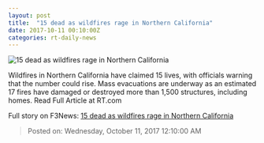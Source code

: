 ```yaml
---
layout: post
title:  "15 dead as wildfires rage in Northern California"
date: 2017-10-11 00:10:00Z
categories: rt-daily-news
---
```


![15 dead as wildfires rage in Northern California](https://cdni.rt.com/files/2017.10/article/59dd508efc7e936d3b8b4567.jpg)

Wildfires in Northern California have claimed 15 lives, with officials warning that the number could rise. Mass evacuations are underway as an estimated 17 fires have damaged or destroyed more than 1,500 structures, including homes. Read Full Article at RT.com


Full story on F3News: [15 dead as wildfires rage in Northern California](http://www.f3nws.com/n/tcfrhB)

> Posted on: Wednesday, October 11, 2017 12:10:00 AM

